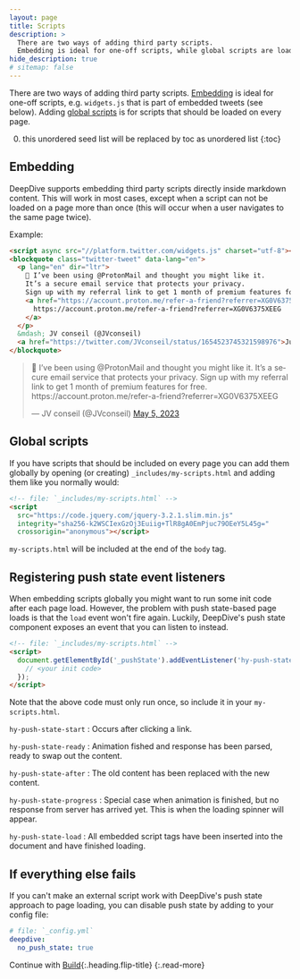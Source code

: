 ```yaml
---
layout: page
title: Scripts
description: >
  There are two ways of adding third party scripts.
  Embedding is ideal for one-off scripts, while global scripts are loaded on every page.
hide_description: true
# sitemap: false
---
```


There are two ways of adding third party scripts.
[Embedding](#embedding) is ideal for one-off scripts, e.g. `widgets.js` that is part of embedded tweets (see below).
Adding [global scripts](#global-scripts) is for scripts that should be loaded on every page.

0. this unordered seed list will be replaced by toc as unordered list
{:toc}

## Embedding

DeepDive supports embedding third party scripts directly inside markdown content. This will work in most cases, except when a script can not be loaded on a page more than once (this will occur when a user navigates to the same page twice).

Example:

~~~html
<script async src="//platform.twitter.com/widgets.js" charset="utf-8"></script>
<blockquote class="twitter-tweet" data-lang="en">
  <p lang="en" dir="ltr">
    📨 I’ve been using @ProtonMail and thought you might like it.
    It’s a secure email service that protects your privacy.
    Sign up with my referral link to get 1 month of premium features for free.
    <a href="https://account.proton.me/refer-a-friend?referrer=XG0V6375XEEG">
      https://account.proton.me/refer-a-friend?referrer=XG0V6375XEEG
    </a>
  </p>
  &mdash; JV conseil (@JVconseil)
  <a href="https://twitter.com/JVconseil/status/1654523745321598976">June 3, 2017</a>
</blockquote>
~~~

<script async src="//platform.twitter.com/widgets.js" charset="utf-8"></script>
<blockquote class="twitter-tweet" data-lang="en"><p lang="en" dir="ltr">📨 I’ve been using @ProtonMail and thought you might like it. It’s a secure email service that protects your privacy. Sign up with my referral link to get 1 month of premium features for free. https://account.proton.me/refer-a-friend?referrer=XG0V6375XEEG</p>&mdash; JV conseil (@JVconseil) <a href="https://twitter.com/JVconseil/status/1654523745321598976">May 5, 2023</a></blockquote>

## Global scripts

If you have scripts that should be included on every page you can add them globally by
opening (or creating) `_includes/my-scripts.html` and adding them like you normally would:

```html
<!-- file: `_includes/my-scripts.html` -->
<script
  src="https://code.jquery.com/jquery-3.2.1.slim.min.js"
  integrity="sha256-k2WSCIexGzOj3Euiig+TlR8gA0EmPjuc79OEeY5L45g="
  crossorigin="anonymous"></script>
```

`my-scripts.html` will be included at the end of the `body` tag.

## Registering push state event listeners

When embedding scripts globally you might want to run some init code after each page load. However, the problem with push state-based page loads is that the `load` event won't fire again. Luckily, DeepDive's push state component exposes an event that you can listen to instead.

```html
<!-- file: `_includes/my-scripts.html` -->
<script>
  document.getElementById('_pushState').addEventListener('hy-push-state-load', function() {
    // <your init code>
  });
</script>
```

Note that the above code must only run once, so include it in your `my-scripts.html`.

`hy-push-state-start`
: Occurs after clicking a link.

`hy-push-state-ready`
: Animation fished and response has been parsed, ready to swap out the content.

`hy-push-state-after`
: The old content has been replaced with the new content.

`hy-push-state-progress`
: Special case when animation is finished, but no response from server has arrived yet.
  This is when the loading spinner will appear.

`hy-push-state-load`
: All embedded script tags have been inserted into the document and have finished loading.

## If everything else fails

If you can't make an external script work with DeepDive's push state approach to page loading,
you can disable push state by adding to your config file:

```yml
# file: `_config.yml`
deepdive:
  no_push_state: true
```

Continue with [Build](build.md){:.heading.flip-title}
{:.read-more}
